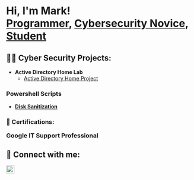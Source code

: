<h1>Hi, I'm Mark! <br/><a href="https://github.com/MLake11">Programmer</a>, <a href="https://www.linkedin.com/in/mark-lakhram-840494227/">Cybersecurity Novice</a>, <a href="https://www.youtube.com/c/joshmadakor">Student</a></h1>

<h2>👨‍💻 Cyber Security Projects:</h2>

- <b>Active Directory Home Lab</b>
  - [Active Directory Home Project](https://github.com/joshmadakor1/Algorithms-Practice)
  
  
<h3> Powershell Scripts</h3>
  
- <b> [Disk Sanitization](https://github.com/MLake11/Disk-Sanitization)

<h3> <b>📃 Certifications:</b>
   
   
Google IT Support Professional


<h2> 🤳 Connect with me:</h2>



[<img align="left" alt="JoshMadakor | LinkedIn" width="22px" src="https://cdn.jsdelivr.net/npm/simple-icons@v3/icons/linkedin.svg" />][linkedin]


[twitter]: https://twitter.com/joshmadakor
[youtube]: https://www.youtube.com/c/joshmadakor
[instagram]: https://www.instagram.com/joshmadakor/
[linkedin]: https://linkedin.com/in/joshmadakor

<!--
**joshmadakor1/joshmadakor1** is a ✨ _special_ ✨ repository because its `README.md` (this file) appears on your GitHub profile.

Here are some ideas to get you started:

- 🔭 I’m currently working on ...
- 🌱 I’m currently learning ...
- 👯 I’m looking to collaborate on ...
- 🤔 I’m looking for help with ...
- 💬 Ask me about ...
- 📫 How to reach me: ...
- 😄 Pronouns: ...
- ⚡ Fun fact: ...
-->
